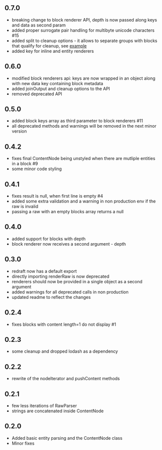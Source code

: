 ## 0.7.0
- breaking change to block renderer API, depth is now passed along keys and data as second param
- added proper surrogate pair handling for multibyte unicode characters #15
- added split to cleanup options - it allows to separate groups with blocks that qualify for cleanup, see [example](http://lokiuz.github.io/redraft/)
- added key for inline and entity renderers
## 0.6.0
- modified block renderers api: keys are now wrapped in an object along with new data key containing block metadata
- added joinOutput and cleanup options to the API
- removed deprecated API

## 0.5.0
- added block keys array as third parameter to block renderers #11
- all deprecated methods and warnings will be removed in the next minor version

## 0.4.2
- fixes final ContentNode being unstyled when there are mutliple entities in a block #9
- some minor code styling

## 0.4.1
- fixes result is null, when first line is empty #4
- added some extra validation and a warning in non production env if the raw is invalid
- passing a raw with an empty blocks array returns a null

## 0.4.0
- added support for blocks with depth
- block renderer now receives a second argument - depth

## 0.3.0
- redraft now has a default export
- directly importing renderRaw is now deprecated
- renderers should now be provided in a single object as a second argument
- added warnings for all deprecated calls in non production
- updated readme to reflect the changes

## 0.2.4
- fixes blocks with content length=1 do not display #1

## 0.2.3
- some cleanup and dropped lodash as a dependency

## 0.2.2
- rewrite of the nodeIterator and pushContent methods

## 0.2.1
- few less iterations of RawParser
- strings are concatenated inside ContentNode

## 0.2.0
- Added basic entity parsing and the ContentNode class
- Minor fixes

